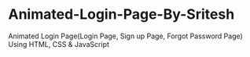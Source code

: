 # Animated-Login-Page-By-Sritesh
Animated Login Page(Login Page, Sign up Page, Forgot Password Page) Using HTML, CSS &amp; JavaScript
